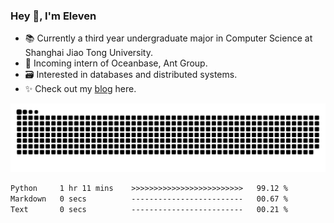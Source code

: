 ### Hey 👋, I'm Eleven

- 📚 Currently a third year undergraduate major in Computer Science at Shanghai Jiao Tong University.
- 🍻 Incoming intern of Oceanbase, Ant Group.
- 🗃️ Interested in databases and distributed systems.
- ✨ Check out my [blog](https://blog.eleven.wiki) here.

![github contribution grid snake animation](https://raw.githubusercontent.com/El-even-11/El-even-11/output/github-contribution-grid-snake.svg)

<!--START_SECTION:waka-->

```txt
Python     1 hr 11 mins    >>>>>>>>>>>>>>>>>>>>>>>>>   99.12 %
Markdown   0 secs          -------------------------   00.67 %
Text       0 secs          -------------------------   00.21 %
```

<!--END_SECTION:waka-->
